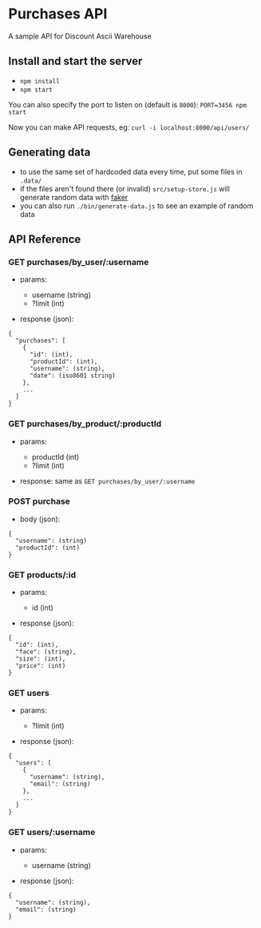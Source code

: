 # Purchases API

A sample API for Discount Ascii Warehouse

## Install and start the server

- `npm install`
- `npm start`

You can also specify the port to listen on (default is `8000`): `PORT=3456 npm start`

Now you can make API requests, eg: `curl -i localhost:8000/api/users/`

## Generating data

- to use the same set of hardcoded data every time, put some files in `.data/`
- if the files aren't found there (or invalid) `src/setup-store.js` will generate random data with [faker](https://npm.im/faker)
- you can also run `./bin/generate-data.js` to see an example of random data

## API Reference

### GET purchases/by_user/:username

- params:
  - username (string)
  - ?limit (int)

- response (json):

```
{
  "purchases": [
    {
      "id": (int),
      "productId": (int),
      "username": (string),
      "date": (iso8601 string)
    },
    ...
  ]
}
```

### GET purchases/by_product/:productId

- params:
  - productId (int)
  - ?limit (int)

- response: same as `GET purchases/by_user/:username`

### POST purchase

- body (json):

```
{
  "username": (string)
  "productId": (int)
}
```

### GET products/:id

- params:
  - id (int)

- response (json):

```
{
  "id": (int),
  "face": (string),
  "size": (int),
  "price": (int)
}
```

### GET users

- params:
  - ?limit (int)

- response (json):

```
{
  "users": [
    {
      "username": (string),
      "email": (string)
    },
    ...
  ]
}
```

### GET users/:username

- params:
  - username (string)

- response (json):

```
{
  "username": (string),
  "email": (string)
}
```
